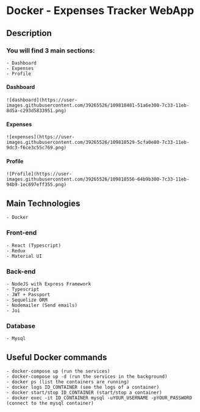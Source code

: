 # Docker - Expenses Tracker WebApp

## Description

### You will find 3 main sections:

    - Dashboard
    - Expenses
    - Profile

#### Dashboard

    ![dashboard](https://user-images.githubusercontent.com/39265526/109818481-51a6e300-7c33-11eb-8d5a-c293d5833951.png)
    
#### Expenses

    ![expenses](https://user-images.githubusercontent.com/39265526/109818529-5cfa0e80-7c33-11eb-9dc3-f6ce3c55c769.png)    

#### Profile

    ![Profile](https://user-images.githubusercontent.com/39265526/109818556-64b9b300-7c33-11eb-94b9-1ec697eff355.png)



## Main Technologies

    - Docker

### Front-end

    - React (Typescript)
    - Redux
    - Material UI

### Back-end

    - NodeJS with Express Framework
    - Typescript
    - JWT + Passport
    - Sequelize ORM
    - Nodemailer (Send emails)
    - Joi

### Database

    - Mysql

## Useful Docker commands

    - docker-compose up (run the services)
    - docker-compose up -d (run the services in the background)
    - docker ps (list the containers are running)
    - docker logs ID_CONTAINER (see the logs of a container)
    - docker start/stop ID_CONTAINER (start/stop a container)
    - docker exec -it ID_CONTAINER mysql -uYOUR_USERNAME -pYOUR_PASSWORD (connect to the mysql container)
